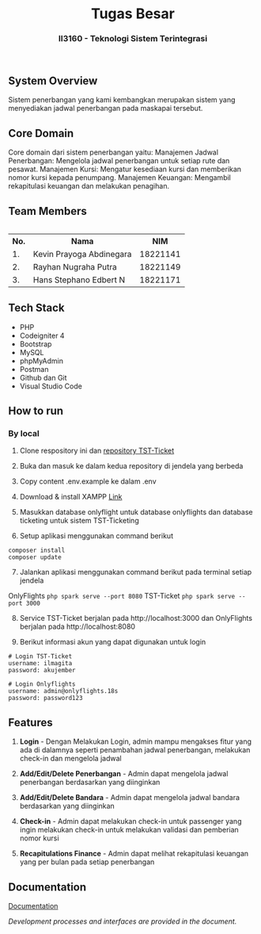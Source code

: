 <div align="center">
    <h1>Tugas Besar</h1>
    <h3>II3160 - Teknologi Sistem Terintegrasi</h3>
</div>
<br>

## System Overview

Sistem penerbangan yang kami kembangkan merupakan sistem yang menyediakan jadwal penerbangan pada maskapai tersebut.

## Core Domain

<table>Core domain dari sistem penerbangan yaitu:
  <tr>
    Manajemen Jadwal Penerbangan: Mengelola jadwal penerbangan untuk setiap rute dan pesawat.
  </tr>
  <tr>
    Manajemen Kursi: Mengatur kesediaan kursi dan memberikan nomor kursi kepada penumpang.
  </tr>
  <tr>
    Manajemen Keuangan: Mengambil rekapitulasi keuangan dan melakukan penagihan.
  </tr>

## Team Members

<table>
    <tr align="center">
        <th>No.</th>
        <th>Nama</th>
        <th>NIM</th>
    </tr>
    <tr>
        <td>1.</td>
        <td>Kevin Prayoga Abdinegara</td>
        <td>18221141</td>
    </tr>
    <tr>
        <td>2.</td>
        <td>Rayhan Nugraha Putra</td>
        <td>18221149</td>
    </tr>
    <tr>
        <td>3.</td>
        <td>Hans Stephano Edbert N</td>
        <td>18221171</td>
    </tr>
</table>

## Tech Stack

- PHP
- Codeigniter 4 
- Bootstrap
- MySQL
- phpMyAdmin
- Postman
- Github dan Git
- Visual Studio Code

## How to run

### By local

1. Clone respository ini dan [repository TST-Ticket]([https://github.com/SirRay03/TST-Air](https://github.com/kevinprayoga/TST-Ticket))

2. Buka dan masuk ke dalam kedua repository di jendela yang berbeda

3. Copy content .env.example ke dalam .env

4. Download & install XAMPP [Link](https://www.apachefriends.org/)

5. Masukkan database onlyflight untuk database onlyflights dan database ticketing untuk sistem TST-Ticketing

6. Setup aplikasi menggunakan command berikut

```
composer install
composer update
```

7. Jalankan aplikasi menggunakan command berikut pada terminal setiap jendela

OnlyFlights ```php spark serve --port 8080```
TST-Ticket  ```php spark serve --port 3000```

8. Service TST-Ticket berjalan pada http://localhost:3000 dan OnlyFlights berjalan pada http://localhost:8080

9. Berikut informasi akun yang dapat digunakan untuk login
```
# Login TST-Ticket
username: ilmagita
password: akujember

# Login Onlyflights
username: admin@onlyflights.18s
password: password123
```

## Features

1. **Login** - Dengan Melakukan Login, admin mampu mengakses fitur yang ada di dalamnya seperti penambahan jadwal penerbangan, melakukan check-in dan mengelola jadwal

2. **Add/Edit/Delete Penerbangan** - Admin dapat mengelola jadwal penerbangan berdasarkan yang diinginkan

3. **Add/Edit/Delete Bandara** - Admin dapat mengelola jadwal bandara berdasarkan yang diinginkan

4. **Check-in** - Admin dapat melakukan check-in untuk passenger yang ingin melakukan check-in untuk melakukan validasi dan pemberian nomor kursi

6. **Recapitulations Finance** - Admin dapat melihat rekapitulasi keuangan yang per bulan pada setiap penerbangan


## Documentation
[Documentation]([https://docs.google.com/document/d/11VVUq3s6EbKkoQnYY_Sl7ymabZufGoWuneDM68WyuzY](https://docs.google.com/document/d/1FnAY38R1CNYTHnfE0iYoWzLuyNaCG9eu3U7hV4vAC2U/edit?usp=sharing)https://docs.google.com/document/d/1FnAY38R1CNYTHnfE0iYoWzLuyNaCG9eu3U7hV4vAC2U/edit?usp=sharing)

*Development processes and interfaces are provided in the document.*
